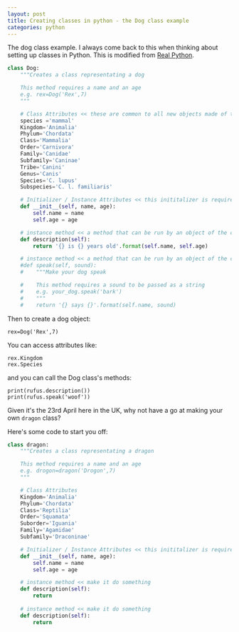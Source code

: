 ```yaml
---
layout: post
title: Creating classes in python - the Dog class example
categories: python
---
```


The dog class example. I always come back to this when thinking about setting up classes in Python. This is modified from [Real Python](https://realpython.com/python3-object-oriented-programming/#classes-in-python).

```python
class Dog:
    """Creates a class representating a dog

    This method requires a name and an age 
    e.g. rex=Dog('Rex',7)
    """

    # Class Attributes << these are common to all new objects made of this class
    species ='mammal'
    Kingdom='Animalia'
    Phylum='Chordata'
    Class='Mammalia'
    Order='Carnivora'
    Family='Canidae'
    Subfamily='Caninae'
    Tribe='Canini'
    Genus='Canis'
    Species='C. lupus'
    Subspecies='C. l. familiaris'

    # Initializer / Instance Attributes << this inititalizer is required to create a new object of the class
    def __init__(self, name, age):
        self.name = name
        self.age = age

    # instance method << a method that can be run by an object of the class
    def description(self):
        return '{} is {} years old'.format(self.name, self.age)

    # instance method << a method that can be run by an object of the class - this one needs an input when called
    #def speak(self, sound):
    #    """Make your dog speak 

    #    This method requires a sound to be passed as a string
    #    e.g. your_dog.speak('bark')
    #    """
    #    return '{} says {}'.format(self.name, sound)
```

Then to create a dog object:

```
rex=Dog('Rex',7)
```

You can access attributes like:

```
rex.Kingdom
rex.Species
```

and you can call the Dog class's methods:

```
print(rufus.description())
print(rufus.speak('woof'))
```

Given it's the 23rd April here in the UK, why not have a go at making your own `dragon` class?

Here's some code to start you off:

```python
class dragon:
    """Creates a class representating a dragon

    This method requires a name and an age 
    e.g. drogon=dragon('Drogon',7)
    """

    # Class Attributes
    Kingdom='Animalia'
    Phylum='Chordata'
    Class='Reptilia'
    Order='Squamata'
    Suborder='Iguania'
    Family='Agamidae'
    Subfamily='Draconinae'

    # Initializer / Instance Attributes << this inititalizer is required to create a new object of the class
    def __init__(self, name, age):
        self.name = name
        self.age = age

    # instance method << make it do something
    def description(self):
		return
		
    # instance method << make it do something
    def description(self):
		return
```